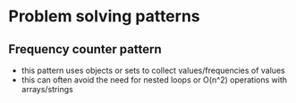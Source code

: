 # Problem solving patterns

## Frequency counter pattern
- this pattern uses objects or sets to collect values/frequencies of values
- this can often avoid the need for nested loops or O(n^2) operations with arrays/strings
